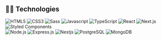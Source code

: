 ## 👩‍💻 Technologies

<div>
  <img alt="HTML5" src="https://img.shields.io/badge/-HTML5-ff5324?style=flat-square&logo=html5&logoColor=white">
  <img alt="CSS3" src="https://img.shields.io/badge/-CSS3-0766f5?style=flat-square&logo=css3&logoColor=white">
  <img alt="Sass" src="https://img.shields.io/badge/-Sass-cf649a?style=flat-square&logo=sass&logoColor=white">
  <img alt="Javascript" src="https://img.shields.io/badge/-Javascript-ffcd00?style=flat-square&logo=javascript&logoColor=black">
  <img alt="TypeScript" src="https://img.shields.io/badge/-TypeScript-3178c6?style=flat-square&logo=typescript&logoColor=white">
  <img alt="React" src="https://img.shields.io/badge/-React-00aff0?style=flat-square&logo=react&logoColor=white">
  <img alt="Next.js" src="https://img.shields.io/badge/-Next.js-000?style=flat-square&logo=next.js&logoColor=white">
  <img alt="Styled Components" src="https://img.shields.io/badge/-Styled%20Components-e667b0?style=flat-square&logo=styled-components&logoColor=white">
</div>
<div>
  
  <img alt="Node.js" src="https://img.shields.io/badge/-Node.js-3a9e48?style=flat-square&logo=node.js&logoColor=white">
  <img alt="Express.js" src="https://img.shields.io/badge/-Express.js-787878?style=flat-square&logo=express&logoColor=white">
  <img alt="Nestjs" src="https://img.shields.io/badge/-Nest-ea2845?style=flat-square&logo=nestjs&logoColor=white">
  <img alt="PostgreSQL" src="https://img.shields.io/badge/-PostgreSQL-4765c4?style=flat-square&logo=postgresql&logoColor=white">
  <img alt="MongoDB" src="https://img.shields.io/badge/-MongoDB-589636?style=flat-square&logo=mongodb&logoColor=white">
</div>
